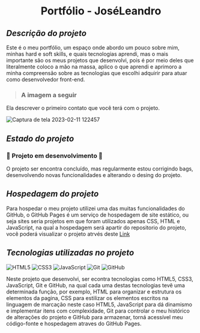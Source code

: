 

 # <h1 align="center">Portfólio - JoséLeandro</h1>

<div align="center">
  

  
 </div>

 
 ## *Descrição do projeto*

Este é o meu portfólio, um espaço onde abordo um pouco sobre mim, minhas hard e soft skills, e quais tecnologias aprendi, mas o mais importante são os meus projetos que desenvolvi, pois é por meio deles que literalmente coloco a mão na massa, aplico o que aprendi e aprimoro a minha compreensão sobre as tecnologias que escolhi adquirir para  atuar como desenvolvedor front-end.

> ### A imagem a seguir
Ela descrever o primeiro contato que você terá com o projeto.

<div>

![Captura de tela 2023-02-11 122457](https://user-images.githubusercontent.com/104599482/230514899-98f6527b-20db-4060-beaa-6c59667105ed.png)
    
</div>

## *Estado do projeto*

### :construction: Projeto em desenvolvimento :construction:
 
<p>O projeto ser encontra concluído, mas regularmente estou corrigindo bags, desenvolvendo novas funcionalidades e alterando o desing do projeto.</p>

## *Hospedagem do projeto*

Para hospedar o meu projeto utilizei uma das muitas funcionalidades do GitHub, o GitHub Pages é um serviço de hospedagem de site estático, ou seja sites seria projetos em que
foram utilizados apenas CSS, HTML e JavaScript, na qual a hospedagem será apartir do repositorio do projeto, você poderá visualizar o projeto atrvés deste 
[Link](https://joseleandro7i.github.io/projeto-one-protifolio/)


## *Tecnologias utilizadas no projeto*

![HTML5](https://img.shields.io/badge/html5-%23E34F26.svg?style=for-the-badge&logo=html5&logoColor=white)  ![CSS3](https://img.shields.io/badge/css3-%231572B6.svg?style=for-the-badge&logo=css3&logoColor=white)    ![JavaScript](https://img.shields.io/badge/javascript-%23323330.svg?style=for-the-badge&logo=javascript&logoColor=%23F7DF1E)   ![Git](https://img.shields.io/badge/git-%23F05033.svg?style=for-the-badge&logo=git&logoColor=white) ![GitHub](https://img.shields.io/badge/github-%23121011.svg?style=for-the-badge&logo=github&logoColor=white)

Neste projeto que desenvolvi, ser econtra tecnologias como HTML5, CSS3, JavaScript, Git e GitHub, na qual cada uma destas tecnologias tevê uma  determinada função, por exemplo, HTML para organizar e estrutura os elementos da pagina, 
CSS para estilizar os elementos escritos na linguagem de marcação neste caso HTML5, JavaScript para dá dinamismo e implementar itens com complexidade, Git para controlar o meu histórico de alterações do projeto e GitHub para armazenar, torná acessível meu código-fonte e hospedagem atraves do GitHub Pages.

